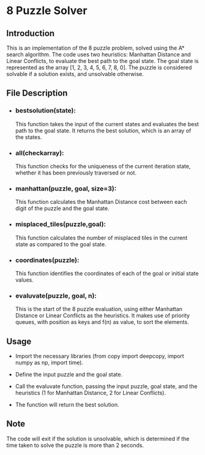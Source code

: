 # 8 Puzzle Solver


## Introduction

This is an implementation of the 8 puzzle problem, solved using the A* search algorithm. The code uses two heuristics: Manhattan Distance and Linear Conflicts, to evaluate the best path to the goal state. The goal state is represented as the array [1, 2, 3, 4, 5, 6, 7, 8, 0]. The puzzle is considered solvable if a solution exists, and unsolvable otherwise.

## File Description

+ ### bestsolution(state): 

    This function takes the input of the current states and evaluates the best path to the goal state. It returns the best solution, which is an array of the states.

+ ### all(checkarray): 
    
    This function checks for the uniqueness of the current iteration state, whether it has been previously traversed or not.
 
+ ### manhattan(puzzle, goal, size=3): 

    This function calculates the Manhattan Distance cost between each digit of the puzzle and the goal state.

+ ### misplaced_tiles(puzzle,goal): 

    This function calculates the number of misplaced tiles in the current state as compared to the goal state.

+ ### coordinates(puzzle): 

    This function identifies the coordinates of each of the goal or initial state values.

+ ### evaluvate(puzzle, goal, n): 
    This is the start of the 8 puzzle evaluation, using either Manhattan Distance or Linear Conflicts as the heuristics. It makes use of priority queues, with position as keys and f(n) as value, to sort the elements.

## Usage

  + Import the necessary libraries (from copy import deepcopy, import numpy as np, import time).

  + Define the input puzzle and the goal state.

  + Call the evaluvate function, passing the input puzzle, goal state, and the heuristics (1 for Manhattan Distance, 2 for Linear Conflicts).

  + The function will return the best solution.

## Note

The code will exit if the solution is unsolvable, which is determined if the time taken to solve the puzzle is more than 2 seconds.
